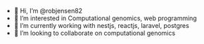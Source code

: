 - 👋 Hi, I’m @robjensen82
- 👀 I’m interested in Computational genomics, web programming
- 🌱 I’m currently working with nestjs, reactjs, laravel, postgres
- 💞️ I’m looking to collaborate on computational genomics
